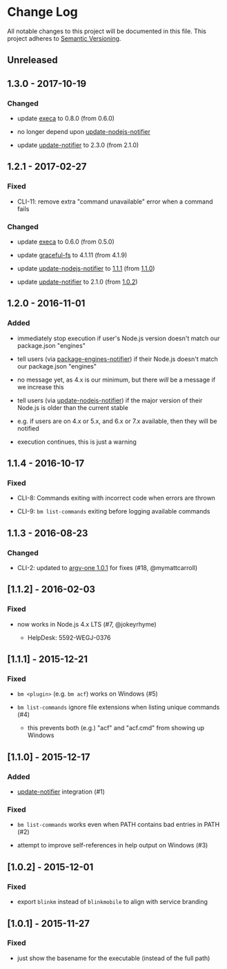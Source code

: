 # Change Log

All notable changes to this project will be documented in this file.
This project adheres to [Semantic Versioning](http://semver.org/).


## Unreleased

## 1.3.0 - 2017-10-19

### Changed

-   update [execa](https://www.npmjs.com/package/execa) to 0.8.0 (from 0.6.0)

-   no longer depend upon [update-nodejs-notifier](https://www.npmjs.com/package/update-nodejs-notifier)

-   update [update-notifier](https://www.npmjs.com/package/update-notifier) to 2.3.0 (from 2.1.0)

## 1.2.1 - 2017-02-27


### Fixed

-   CLI-11: remove extra "command unavailable" error when a command fails


### Changed

-   update [execa](https://www.npmjs.com/package/execa) to 0.6.0 (from 0.5.0)

-   update [graceful-fs](https://www.npmjs.com/package/graceful-fs) to 4.1.11 (from 4.1.9)

-   update [update-nodejs-notifier](https://www.npmjs.com/package/update-nodejs-notifier) to [1.1.1](https://github.com/jokeyrhyme/update-nodejs-notifier.js/releases/tag/1.1.1) (from [1.1.0](https://github.com/jokeyrhyme/update-nodejs-notifier.js/releases/tag/1.1.0))

-   update [update-notifier](https://www.npmjs.com/package/update-notifier) to 2.1.0 (from [1.0.2](https://github.com/yeoman/update-notifier/releases/tag/v1.0.2))


## 1.2.0 - 2016-11-01


### Added

-   immediately stop execution if user's Node.js version doesn't match our package.json "engines"

-   tell users (via [package-engines-notifier](https://github.com/jokeyrhyme/package-engines-notifier.js)) if their Node.js doesn't match our package.json "engines"

  -   no message yet, as 4.x is our minimum, but there _will_ be a message if we increase this

-   tell users (via [update-nodejs-notifier](https://github.com/jokeyrhyme/update-nodejs-notifier.js)) if the major version of their Node.js is older than the current stable

  -   e.g. if users are on 4.x or 5.x, and 6.x  or 7.x available, then they will be notified

  -   execution continues, this is just a warning


## 1.1.4 - 2016-10-17

### Fixed

- CLI-8: Commands exiting with incorrect code when errors are thrown

- CLI-9: `bm list-commands` exiting before logging available commands


## 1.1.3 - 2016-08-23


### Changed

- CLI-2: updated to [argv-one 1.0.1](https://github.com/jokeyrhyme/argv-one.js/releases/tag/1.0.1) for fixes (#18, @mymattcarroll)


## [1.1.2] - 2016-02-03


### Fixed

- now works in Node.js 4.x LTS (#7, @jokeyrhyme)

    - HelpDesk: 5592-WEGJ-0376


## [1.1.1] - 2015-12-21


### Fixed

- `bm <plugin>` (e.g. `bm acf`) works on Windows (#5)

- `bm list-commands` ignore file extensions when listing unique commands (#4)

    - this prevents both (e.g.) "acf" and "acf.cmd" from showing up Windows


## [1.1.0] - 2015-12-17


### Added

- [update-notifier](https://www.npmjs.com/package/update-notifier) integration (#1)


### Fixed

- `bm list-commands` works even when PATH contains bad entries in PATH (#2)

- attempt to improve self-references in help output on Windows (#3)


## [1.0.2] - 2015-12-01


### Fixed

- export `blinkm` instead of `blinkmobile` to align with service branding


## [1.0.1] - 2015-11-27


### Fixed

- just show the basename for the executable (instead of the full path)
